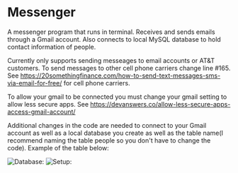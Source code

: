 # Messenger
A messenger program that runs in terminal. Receives and sends emails through a Gmail account. Also connects to local MySQL database to hold contact information of people.

Currently only supports sending messeages to email accounts or AT&T customers.
To send messages to other cell phone carriers change line #165. See https://20somethingfinance.com/how-to-send-text-messages-sms-via-email-for-free/ for cell phone carriers.

To allow your gmail to be connected you must change your gmail setting to allow less secure apps. See https://devanswers.co/allow-less-secure-apps-access-gmail-account/

Additional changes in the code are needed to connect to your Gmail account as well as a local database you create as well as the table name(I recommend naming the table people so you don't have to change the code).  Example of the table below:

![Database:](https://raw.githubusercontent.com/parsons12/Messenger/img1.png)
![Setup:](https://raw.githubusercontent.com/parsons12/Messenger/img2.png)
